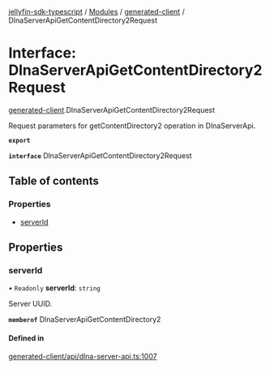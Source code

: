 [jellyfin-sdk-typescript](../README.md) / [Modules](../modules.md) / [generated-client](../modules/generated_client.md) / DlnaServerApiGetContentDirectory2Request

# Interface: DlnaServerApiGetContentDirectory2Request

[generated-client](../modules/generated_client.md).DlnaServerApiGetContentDirectory2Request

Request parameters for getContentDirectory2 operation in DlnaServerApi.

**`export`**

**`interface`** DlnaServerApiGetContentDirectory2Request

## Table of contents

### Properties

- [serverId](generated_client.DlnaServerApiGetContentDirectory2Request.md#serverid)

## Properties

### serverId

• `Readonly` **serverId**: `string`

Server UUID.

**`memberof`** DlnaServerApiGetContentDirectory2

#### Defined in

[generated-client/api/dlna-server-api.ts:1007](https://github.com/thornbill/jellyfin-sdk-typescript/blob/c0c5b18/src/generated-client/api/dlna-server-api.ts#L1007)
